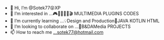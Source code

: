 - 👋 Hi, I’m @Sotek77😝XP
- 👀 I’m interested in ...🎮🎼🎵🎹🎨🎬 MULTIMEDIA PLUGINS CODES
- 🌱 I’m currently learning ...💡Design and Production🐔JAVA KOTLIN HTML
- 💞️ I’m looking to collaborate on ...💼B&DAMedia PROJECTS
- 📫 How to reach me ...sotek77@hotmail.com

<!---
Sotek77/Sotek77 is a ✨ special ✨ repository because its `README.md` (this file) appears on your GitHub profile.
You can click the Preview link to take a look at your changes.
--->
